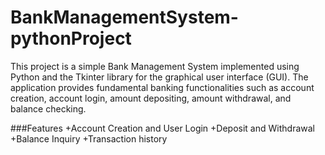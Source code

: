 # BankManagementSystem-pythonProject
This project is a simple Bank Management System implemented using Python and the Tkinter library for the graphical user interface (GUI). The application provides fundamental banking functionalities such as account creation, account login, amount depositing, amount withdrawal, and balance checking.

###Features
+Account Creation and User Login
+Deposit and Withdrawal
+Balance Inquiry
+Transaction history
